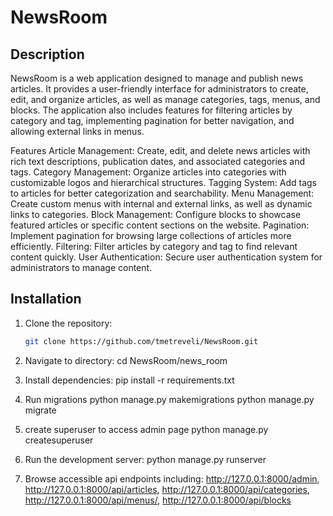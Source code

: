 # NewsRoom

## Description

NewsRoom is a web application designed to manage and publish news articles. It provides a user-friendly interface for administrators to create, edit, and organize articles, as well as manage categories, tags, menus, and blocks. The application also includes features for filtering articles by category and tag, implementing pagination for better navigation, and allowing external links in menus.

Features
Article Management: Create, edit, and delete news articles with rich text descriptions, publication dates, and associated categories and tags.
Category Management: Organize articles into categories with customizable logos and hierarchical structures.
Tagging System: Add tags to articles for better categorization and searchability.
Menu Management: Create custom menus with internal and external links, as well as dynamic links to categories.
Block Management: Configure blocks to showcase featured articles or specific content sections on the website.
Pagination: Implement pagination for browsing large collections of articles more efficiently.
Filtering: Filter articles by category and tag to find relevant content quickly.
User Authentication: Secure user authentication system for administrators to manage content.

## Installation

1. Clone the repository:

   ```bash
   git clone https://github.com/tmetreveli/NewsRoom.git
   
2. Navigate to directory:
   cd NewsRoom/news_room
   
3. Install dependencies:
   pip install -r requirements.txt
   
4. Run migrations
   python manage.py makemigrations
   python manage.py migrate
   
5. create superuser to access admin page
   python manage.py createsuperuser
   
6. Run the development server:
   python manage.py runserver
   
7. Browse accessible api endpoints including:
   http://127.0.0.1:8000/admin, http://127.0.0.1:8000/api/articles, http://127.0.0.1:8000/api/categories, http://127.0.0.1:8000/api/menus/, http://127.0.0.1:8000/api/blocks
